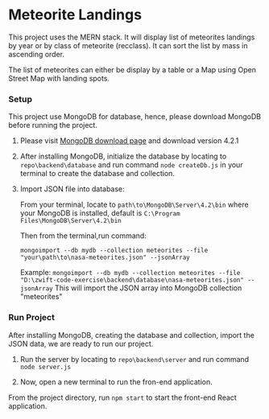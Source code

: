 # Meteorite Landings

This project uses the MERN stack. It will display list of meteorites landings by year or by class of meteorite (recclass). It can sort the list by mass in ascending order. 

The list of meteorites can either be display by a table or a Map using Open Street Map with landing spots.

### Setup

This project use MongoDB for database, hence, please download MongoDB before running the project.

1. Please visit [MongoDB download page](https://www.mongodb.com/download-center/community) and download version 4.2.1

2. After installing MongoDB, initialize the database by locating to ```repo\backend\database``` and run command ```node createDb.js``` in your terminal to create the database and collection.

3. Import JSON file into database:

      From your terminal, locate to ```path\to\MongoDB\Server\4.2\bin``` where your MongoDB is installed, default is ```C:\Program Files\MongoDB\Server\4.2\bin```

      Then from the terminal,run command: 
      ```
      mongoimport --db mydb --collection meteorites --file "your\path\to\nasa-meteorites.json" --jsonArray
      ```
      Example: ```mongoimport --db mydb --collection meteorites --file "D:\zwift-code-exercise\backend\database\nasa-meteorites.json" --jsonArray```
      This will import the JSON array into MongoDB collection "meteorites"

### Run Project

After installing MongoDB, creating the database and collection, import the JSON data, we are ready to run our project.

1. Run the server by locating to ``` repo\backend\server ``` and run command ```node server.js```

2. Now, open a new terminal to run the fron-end application. 

  From the project directory, run ```npm start``` to start the front-end React application.
